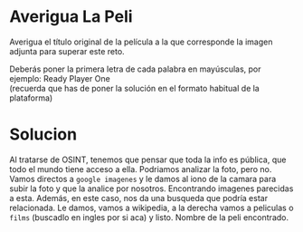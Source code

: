 # Averigua La Peli
Averigua el título original de la película a la que corresponde la imagen adjunta para superar este reto.  

Deberás poner la primera letra de cada palabra en mayúsculas, por ejemplo: Ready Player One  
(recuerda que has de poner la solución en el formato habitual de la plataforma)  

# Solucion

Al tratarse de OSINT, tenemos que pensar que toda la info es pública, que todo el mundo tiene acceso a ella. Podriamos analizar la foto, pero no. Vamos directos a `google imagenes` y le damos al iono de la camara para subir la foto y que la analice por nosotros. Encontrando imagenes parecidas a esta. Además, en este caso, nos da una busqueda que podría estar relacionada. Le damos, vamos a wikipedia, a la derecha vamos a peliculas o `films` (buscadlo en ingles por si aca) y listo. Nombre de la peli encontrado.  
